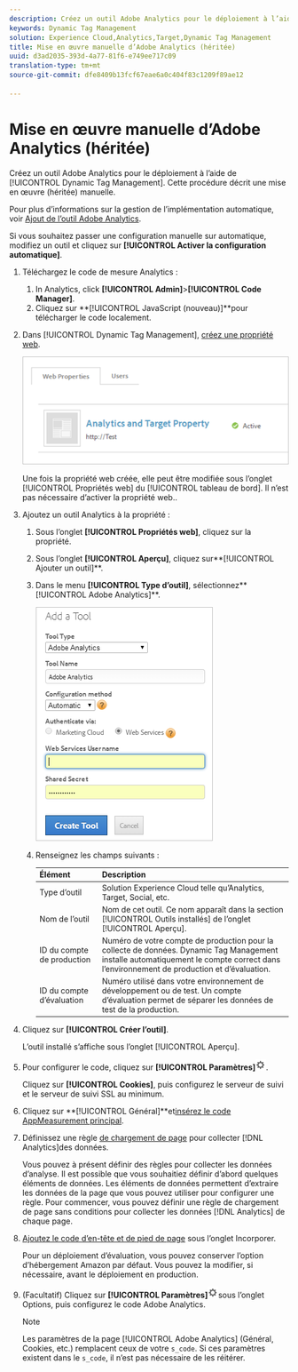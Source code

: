 ```yaml
---
description: Créez un outil Adobe Analytics pour le déploiement à l’aide de Dynamic Tag Management. Cette procédure décrit une mise en œuvre (héritée) manuelle.
keywords: Dynamic Tag Management
solution: Experience Cloud,Analytics,Target,Dynamic Tag Management
title: Mise en œuvre manuelle d’Adobe Analytics (héritée)
uuid: d3ad2035-393d-4a77-81f6-e749ee717c09
translation-type: tm+mt
source-git-commit: dfe8409b13fcf67eae6a0c404f83c1209f89ae12

---
```



# Mise en œuvre manuelle d’Adobe Analytics (héritée)

Créez un outil Adobe Analytics pour le déploiement à l’aide de [!UICONTROL Dynamic Tag Management]. Cette procédure décrit une mise en œuvre (héritée) manuelle.

Pour plus d’informations sur la gestion de l’implémentation automatique, voir [Ajout de l’outil Adobe Analytics](/help/implement/other/dtm/c-aa-tool/analytics-dtm.md).

Si vous souhaitez passer une configuration manuelle sur automatique, modifiez un outil et cliquez sur **[!UICONTROL Activer la configuration automatique]**.

1. Téléchargez le code de mesure Analytics :
   1. In Analytics, click **[!UICONTROL Admin]**>**[!UICONTROL  Code Manager]**.
   1. Cliquez sur **[!UICONTROL JavaScript (nouveau)]**pour télécharger le code localement.
1. Dans [!UICONTROL Dynamic Tag Management], [créez une propriété web](/help/implement/other/dtm/t-create-web-property.md).

   ![](assets/dtm-property.png)

   Une fois la propriété web créée, elle peut être modifiée sous l’onglet [!UICONTROL Propriétés web] du [!UICONTROL tableau de bord]. Il n’est pas nécessaire d’activer la propriété web..

1. Ajoutez un outil Analytics à la propriété :
   1. Sous l’onglet **[!UICONTROL Propriétés web]**, cliquez sur la propriété.
   1. Sous l’onglet **[!UICONTROL Aperçu]**, cliquez sur**[!UICONTROL  Ajouter un outil]**.
   1. Dans le menu **[!UICONTROL Type d’outil]**, sélectionnez**[!UICONTROL  Adobe Analytics]**.

      ![](assets/dtm-add-analytics-tool.png)

   1. Renseignez les champs suivants :

      | Élément | Description |
      |---|---|
      | Type d’outil | Solution Experience Cloud telle qu’Analytics, Target, Social, etc. |
      | Nom de l’outil | Nom de cet outil. Ce nom apparaît dans la section [!UICONTROL Outils installés] de l’onglet [!UICONTROL Aperçu]. |
      | ID du compte de production | Numéro de votre compte de production pour la collecte de données. Dynamic Tag Management installe automatiquement le compte correct dans l’environnement de production et d’évaluation. |
      | ID du compte d’évaluation | Numéro utilisé dans votre environnement de développement ou de test. Un compte d’évaluation permet de séparer les données de test de la production. |

1. Cliquez sur **[!UICONTROL Créer l’outil]**.

   L’outil installé s’affiche sous l’onglet [!UICONTROL Aperçu].

1. Pour configurer le code, cliquez sur **[!UICONTROL Paramètres]**![](assets/settings_gear.png).

   Cliquez sur **[!UICONTROL Cookies]**, puis configurez le serveur de suivi et le serveur de suivi SSL au minimum.

1. Cliquez sur **[!UICONTROL Général]**et[insérez le code AppMeasurement principal](/help/implement/other/dtm/c-aa-tool/t-appmeasurement-code.md).
1. Définissez une règle [de chargement de page](/help/implement/other/dtm/c-rules/t-rules-create.md) pour collecter [!DNL Analytics]des données.

   Vous pouvez à présent définir des règles pour collecter les données d’analyse. Il est possible que vous souhaitiez définir d’abord quelques éléments de données. Les éléments de données permettent d’extraire les données de la page que vous pouvez utiliser pour configurer une règle. Pour commencer, vous pouvez définir une règle de chargement de page sans conditions pour collecter les données [!DNL Analytics] de chaque page.
1. [Ajoutez le code d’en-tête et de pied de page](/help/implement/other/dtm/c-headers-footers/t-header-footer-code.md) sous l’onglet Incorporer.

   Pour un déploiement d’évaluation, vous pouvez conserver l’option d’hébergement Amazon par défaut. Vous pouvez la modifier, si nécessaire, avant le déploiement en production.
1. (Facultatif) Cliquez sur **[!UICONTROL Paramètres]**![](assets/settings_gear.png)sous l’onglet Options, puis configurez le code Adobe Analytics.

   >[!NOTE]
   >
   >Les paramètres de la page [!UICONTROL Adobe Analytics] (Général, Cookies, etc.) remplacent ceux de votre `s_code`. Si ces paramètres existent dans le `s_code`, il n’est pas nécessaire de les réitérer.

